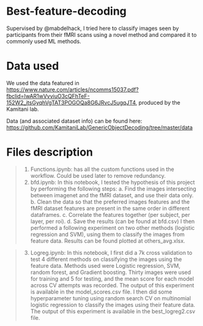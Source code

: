# Best-feature-decoding
Supervised by @mabdelhack, I tried here to classify images seen by participants from their fMRI scans using a novel method and compared it to commonly used ML methods.

# Data used
We used the data featured in https://www.nature.com/articles/ncomms15037.pdf?fbclid=IwAR1wVvviuO3cQFhTeF-152W2_itsGyqhVgTAT3POGOQa8G6JRvcJ5ugqJT4, produced by the Kamitani lab. 

Data (and associated dataset info) can be found here: https://github.com/KamitaniLab/GenericObjectDecoding/tree/master/data

# Files description

> 1. Functions.ipynb: has all the custom functions used in the workflow. Could be used later to remove redundancy.
> 2. bfd.ipynb: 
  In this notebook, I tested the hypothesis of this project by performing the following steps:
      a. Find the images intersecting between imagenet and the fMRI dataset, and use their data only.
      b. Clean the data so that the preferred images features and the fMRI dataset features are present in the same order in different dataframes.
      c. Correlate the features together (per subject, per layer, per roi).
      d. Save the results (can be found at bfd.csv)
  I then performed a following experiment on two other methods (logistic regression and SVM), using them to classify the images from feature data. Results can be found     plotted at others_avg.xlsx.
      
> 3. Logreg.ipynb: In this notebook, I first did a 7k cross validation to test 4 different methods on classifying the images using the feature data. Methods used were Logistic regression, SVM, random forest, and Gradient boosting. Thirty images were used for training and 5 for testing, and the mean score for each model across CV attempts was recorded. The output of this experiment is available in the model_scores.csv file. I then did some hyperparameter tuning using random search CV on multinomial logistic regression to classify the images using their feature data. The output of this experiment is available in the best_logreg2.csv file.
